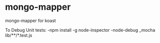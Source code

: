mongo-mapper
============

mongo-mapper for koast

To Debug Unit tests:
-npm install -g node-inspector
-node-debug _mocha lib/**/*.test.js
